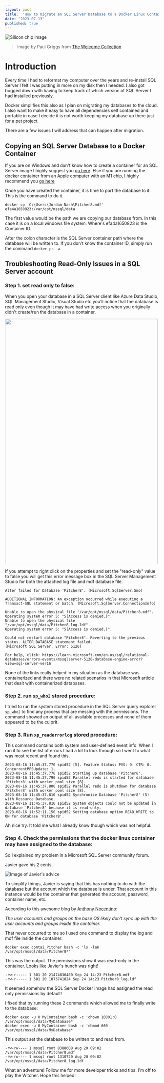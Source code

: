 ```yaml
---
layout: post
title:  "How to migrate an SQL Server Database to a Docker Linux Container."
date: "2023-07-13"
published: true
---
```



![Silicon chip image](images\0001-01-22-How-to-Migrate-a-SQL-Server-Database-to-a-Docker-Container-and-Troubleshoot-Read-Only-Issues\s3___eu-west-1_dlcs-storage_2_8_B0005829.jpg)
>Image by Paul Griggs from <a href="https://wellcomecollection.org/works/fmtyyjd7/images?id=ufknyj7y">The Welcome Collection</a>

# Introduction

Every time I had to reformat my computer over the years and re-install SQL Server I felt I was putting in more on my disk then I needed. I also got bogged down with having to keep track of which version of SQL Server I had installed previously. 

Docker simplifies this also as I plan on migrating my databases to the cloud. I also want to make it easy to have all dependencies self contained and portable in case I decide it is not worth keeping my database up there just for a pet project.

There are a few issues I will address that can happen after migration. 

## Copying an SQL Server Database to a Docker Container

If you are on Windows and don't know how to create a container for an SQL Server image I highly suggest you [go here](https://www.yogihosting.com/docker-aspnet-core-sql-server-crud/). Else if you are running the docker container from an Apple computer with an M1 chip, I highly recommend you [go here](https://medium.com/geekculture/docker-express-running-a-local-sql-server-on-your-m1-mac-8bbc22c49dc9)

Once you have created the container, it is time to port the database to it. This is the command to do it.

```dotnetcli
docker cp 'C:\Users\Jordan Nash\Pitcher8.mdf' efa4a1650823:/var/opt/mssql/data
``````

The first value would be the path we are copying our database from. In this case it is on a local windows file system. Where's efa4a1650823 is the Container ID.

After the colon character is the SQL Server container path where the database will be written to. If you don't know the container ID, simply run the command `docker ps -a`.

## Troubleshooting Read-Only Issues in a SQL Server account

### Step 1. set read only to false:

When you open your database in a SQL Server client like Azure Data Studio, SQL Management Studio, Visual Studio etc you'll notice that the database is read only even though it may have had  write access when you originally didn't create/run the database in a container.

<img src="images\0001-01-22-How-to-Migrate-a-SQL-Server-Database-to-a-Docker-Container-and-Troubleshoot-Read-Only-Issues\database_as_read_only.png"  width="500" height="800"/>

If you attempt to right click on the properties and set the "read-only" value to false you will get this error message box in the SQL Server Management Studio for both the attached log file and mdf database file.

```dotnetcli
Alter failed for Database 'Pitcher8'. (Microsoft.SqlServer.Smo) 

ADDITIONAL INFORMATION: An exception occurred while executing a Transact-SQL statement or batch. (Microsoft.SqlServer.ConnectionInfo) 

Unable to open the physical file "/var/opt/mssql/data/Pitcher8.mdf". 
Operating system error 5: "5(Access is denied.)". 
Unable to open the physical file "/var/opt/mssql/data/Pitcher8_log.ldf". 
Operating system error 5: "5(Access is denied.)". 

Could not restart database "Pitcher8". Reverting to the previous status. ALTER DATABASE statement failed. 
(Microsoft SQL Server, Error: 5120) 

For help, click: https://learn.microsoft.com/en-us/sql/relational-databases/errors-events/mssqlserver-5120-database-engine-error?view=sql-server-ver16
```
None of the links really helped in my situation as the database was containerized and there were no related scenarios in that Microsoft article that dealt with containerized databases.

### Step 2. run `sp_who2` stored procedure:

I tried to run the system stored procedure in the SQL Server query explorer `sp_who2` to find any process that are messing with the permissions. The command showed an output of all available processes and none of them appeared to be the culprit. 

### Step 3. Run `xp_readerrorlog` stored procedure:

This command contains both system and user-defined event info. When I ran it to see the list of errors I had a lot to look through so I went to what was most recent and found this.

```
2023-08-16 11:45:37.770 spid52 [5]. Feature Status: PVS: 0. CTR: 0. ConcurrentPFSUpdate: 1.
2023-08-16 11:45:37.770 spid52 Starting up database 'Pitcher8'.
2023-08-16 11:45:37.790 spid52 Parallel redo is started for database 'Pitcher8' with worker pool size [8].
2023-08-16 11:45:37.800 spid52 Parallel redo is shutdown for database 'Pitcher8' with worker pool size [8].
2023-08-16 11:45:37.810 spid52 Synchronize Database 'Pitcher8' (5) with Resource Database.
2023-08-16 11:45:37.810 spid52 System objects could not be updated in database 'Pitcher8' because it is read-only.
2023-08-16 11:52:11.150 spid52 Setting database option READ_WRITE to ON for database 'Pitcher8'.

```

Ah nice try. It told me what I already know though which was not helpful.

### Step 4. Check the permissions that the docker linux container may have assigned to the database:

So I explained my problem in a Microsoft SQL Server community forum. 

Javier gave his 2 cents.

![Image of Javier's advice](images\0001-01-22-How-to-Migrate-a-SQL-Server-Database-to-a-Docker-Container-and-Troubleshoot-Read-Only-Issues\Javier's_two_cents.png)

To simplify things, Javier is saying that this has nothing to do with the database but the account which the database is under. That account in this instance would be the container that generated the account, password, container name, etc.

According to this awesome blog by [Anthony Nocentino](https://www.nocentino.com/posts/2021-09-25-container-file-permissions-and-sql/): 

_The user accounts and groups on the base OS likely don’t sync up with the user accounts and groups inside the container._ 

That never occurred to me so I used one command to display the log and mdf file inside the container:
```
docker exec contai_Pitcher bash -c 'ls -lan /var/opt/mssql/data/Pitcher8*'
```
This was the output. The permissions show it was read-only in the container. Looks like Javier's hunch was right!

```
-rw-r----- 1 501 20 21474836480 Sep 24 14:23 Pitcher8.mdf 
-rw-r----- 1 501 20 1073741824 Sep 24 14:23 Pitcher8_log.ldf
```

It seemed somehow the SQL Server Docker image had assigned the read only permissions by default!

I fixed that by running these 2 commands which allowed me to finally write to the database:

```
docker exec -u 0 MyContainer bash -c 'chown 10001:0 /var/opt/mssql/data/MyDatabase*'
docker exec -u 0 MyContainer bash -c 'chmod 660 /var/opt/mssql/data/MyDatabase*'
```

This output set the database to be written to and read from.

```
-rw-rw---- 1 mssql root 8388608 Aug 20 09:02 /var/opt/mssql/data/Pitcher8.mdf
-rw-rw---- 1 mssql root 1310720 Aug 20 09:02 /var/opt/mssql/data/Pitcher8_log.ldf
```

What an adventure! Follow me for more developer tricks and tips. I'm off to play the Witcher. Hope this helped!
